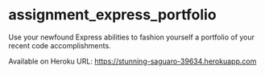 # assignment_express_portfolio
Use your newfound Express abilities to fashion yourself a portfolio of your recent code accomplishments.

Available on Heroku
URL: https://stunning-saguaro-39634.herokuapp.com
